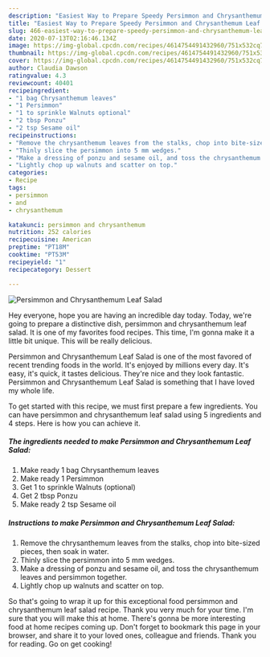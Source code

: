```yaml
---
description: "Easiest Way to Prepare Speedy Persimmon and Chrysanthemum Leaf Salad"
title: "Easiest Way to Prepare Speedy Persimmon and Chrysanthemum Leaf Salad"
slug: 466-easiest-way-to-prepare-speedy-persimmon-and-chrysanthemum-leaf-salad
date: 2020-07-13T02:16:46.134Z
image: https://img-global.cpcdn.com/recipes/4614754491432960/751x532cq70/persimmon-and-chrysanthemum-leaf-salad-recipe-main-photo.jpg
thumbnail: https://img-global.cpcdn.com/recipes/4614754491432960/751x532cq70/persimmon-and-chrysanthemum-leaf-salad-recipe-main-photo.jpg
cover: https://img-global.cpcdn.com/recipes/4614754491432960/751x532cq70/persimmon-and-chrysanthemum-leaf-salad-recipe-main-photo.jpg
author: Claudia Dawson
ratingvalue: 4.3
reviewcount: 40401
recipeingredient:
- "1 bag Chrysanthemum leaves"
- "1 Persimmon"
- "1 to sprinkle Walnuts optional"
- "2 tbsp Ponzu"
- "2 tsp Sesame oil"
recipeinstructions:
- "Remove the chrysanthemum leaves from the stalks, chop into bite-sized pieces, then soak in water."
- "Thinly slice the persimmon into 5 mm wedges."
- "Make a dressing of ponzu and sesame oil, and toss the chrysanthemum leaves and persimmon together."
- "Lightly chop up walnuts and scatter on top."
categories:
- Recipe
tags:
- persimmon
- and
- chrysanthemum

katakunci: persimmon and chrysanthemum 
nutrition: 252 calories
recipecuisine: American
preptime: "PT18M"
cooktime: "PT53M"
recipeyield: "1"
recipecategory: Dessert

---
```



![Persimmon and Chrysanthemum Leaf Salad](https://img-global.cpcdn.com/recipes/4614754491432960/751x532cq70/persimmon-and-chrysanthemum-leaf-salad-recipe-main-photo.jpg)

Hey everyone, hope you are having an incredible day today. Today, we're going to prepare a distinctive dish, persimmon and chrysanthemum leaf salad. It is one of my favorites food recipes. This time, I'm gonna make it a little bit unique. This will be really delicious.



Persimmon and Chrysanthemum Leaf Salad is one of the most favored of recent trending foods in the world. It's enjoyed by millions every day. It's easy, it's quick, it tastes delicious. They're nice and they look fantastic. Persimmon and Chrysanthemum Leaf Salad is something that I have loved my whole life.


To get started with this recipe, we must first prepare a few ingredients. You can have persimmon and chrysanthemum leaf salad using 5 ingredients and 4 steps. Here is how you can achieve it.

<!--inarticleads1-->

##### The ingredients needed to make Persimmon and Chrysanthemum Leaf Salad:

1. Make ready 1 bag Chrysanthemum leaves
1. Make ready 1 Persimmon
1. Get 1 to sprinkle Walnuts (optional)
1. Get 2 tbsp Ponzu
1. Make ready 2 tsp Sesame oil




<!--inarticleads2-->

##### Instructions to make Persimmon and Chrysanthemum Leaf Salad:

1. Remove the chrysanthemum leaves from the stalks, chop into bite-sized pieces, then soak in water.
1. Thinly slice the persimmon into 5 mm wedges.
1. Make a dressing of ponzu and sesame oil, and toss the chrysanthemum leaves and persimmon together.
1. Lightly chop up walnuts and scatter on top.




So that's going to wrap it up for this exceptional food persimmon and chrysanthemum leaf salad recipe. Thank you very much for your time. I'm sure that you will make this at home. There's gonna be more interesting food at home recipes coming up. Don't forget to bookmark this page in your browser, and share it to your loved ones, colleague and friends. Thank you for reading. Go on get cooking!
